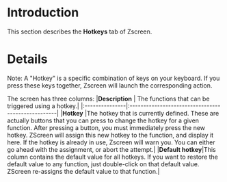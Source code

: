 # Introduction #

This section describes the **Hotkeys** tab of Zscreen.


# Details #

Note: A "Hotkey" is a specific combination of keys on your keyboard. If you press these keys together, Zscreen will launch the corresponding action.

The screen has three columns:
|**Description** | The functions that can be triggered using a hotkey.|
|:---------------|:---------------------------------------------------|
|**Hotkey**      |The hotkey that is currently defined. These are actually buttons that you can press to change the hotkey for a given function. After pressing a button, you must immediately press the new hotkey. ZScreen will assign this new hotkey to the function, and display it here. If the hotkey is already in use, Zscreen will warn you. You can either go ahead with the assignment, or abort the attempt.|
|**Default hotkey**|This column contains the default value for all hotkeys. If you want to restore the default value to any function, just double-click on that default value. ZScreen re-assigns the default value to that function.|